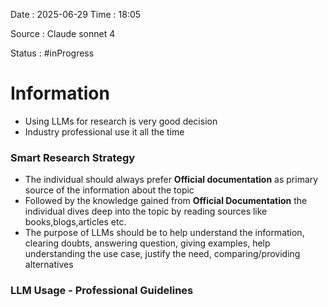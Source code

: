 Date : 2025-06-29  Time : 18:05

Source : Claude sonnet 4

Status : #inProgress 
# Information
- Using LLMs for research is very good decision 
- Industry professional use it all the time
### Smart Research Strategy
- The individual should always prefer **Official documentation** as primary source of the information about the topic
- Followed by the knowledge gained from **Official Documentation** the individual dives deep into the topic by reading sources like books,blogs,articles etc.
- The purpose of LLMs should be to help understand the information, clearing doubts, answering question, giving examples, help understanding the use case, justify the need, comparing/providing alternatives
### LLM Usage - Professional Guidelines
